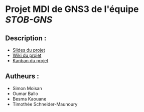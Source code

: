 # Projet MDI de GNS3 de l'équipe *STOB-GNS*

## Description :

 * [Slides du projet](https://docs.google.com/presentation/d/154I8J5wFUGzaSIvXN191gOqjQcbk1NdOM8VMgVwefWk/edit?fbclid=IwAR0cDiz5rcj29y4c6KmqAZNo2r1qrlp0Btbpl0KJAAZ6h60RufRC-GYgFGE#slide=id.g58bf669f2c_0_28)
 * [Wiki du projet](https://github.com/MiisterB/ESIR2-Projet-MDI-GNS3/wiki)
 * [Kanban du projet](https://github.com/MiisterB/ESIR2-Projet-MDI-GNS3/projects/1)

## Autheurs :

* Simon Moisan
* Oumar Ballo
* Besma Kaouane
* Timothée Schneider-Maunoury
